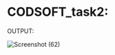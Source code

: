 # CODSOFT_task2:
OUTPUT:


![Screenshot (62)](https://github.com/Prathzzz/CODSOFT_task2/assets/109454557/9bd92070-b3be-4f3a-8787-9f3e085f1122)
